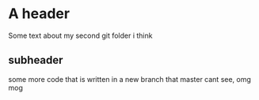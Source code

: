 # A header

Some text about my second git folder i think 


## subheader 

some more code that is written in a new branch that master cant see, omg mog